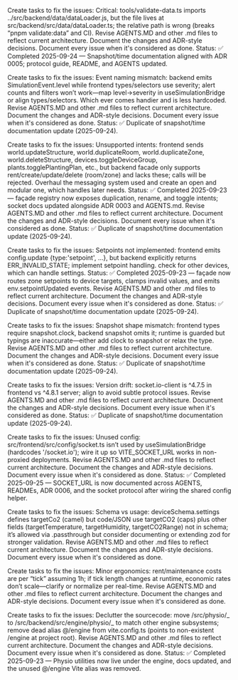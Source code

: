 Create tasks to fix the issues:
Critical: tools/validate-data.ts imports ../src/backend/data/dataLoader.js, but the file lives at src/backend/src/data/dataLoader.ts; the relative path is wrong (breaks “pnpm validate:data” and CI).
Revise AGENTS.MD and other .md files to reflect current architecture. Document the changes and ADR-style decisions. Document every issue when it's considered as done.
Status: ✅ Completed 2025-09-24 — Snapshot/time documentation aligned with ADR 0005; protocol guide, README, and AGENTS updated.

Create tasks to fix the issues:
Event naming mismatch: backend emits SimulationEvent.level while frontend types/selectors use severity; alert counts and filters won’t work—map level->severity in useSimulationBridge or align types/selectors. Which ever comes handier and is less hardcoded.
Revise AGENTS.MD and other .md files to reflect current architecture. Document the changes and ADR-style decisions. Document every issue when it's considered as done.
Status: ✅ Duplicate of snapshot/time documentation update (2025-09-24).

Create tasks to fix the issues:
Unsupported intents: frontend sends world.updateStructure, world.duplicateRoom, world.duplicateZone, world.deleteStructure, devices.toggleDeviceGroup, plants.togglePlantingPlan, etc., but backend facade only supports rent/create/update/delete (room/zone) and lacks these; calls will be rejected. Overhaul the messaging system used and create an open and modular one, which handles later needs.
Status: ✅ Completed 2025-09-23 — façade registry now exposes duplication, rename, and toggle intents; socket docs updated alongside ADR 0003 and AGENTS.md.
Revise AGENTS.MD and other .md files to reflect current architecture. Document the changes and ADR-style decisions. Document every issue when it's considered as done.
Status: ✅ Duplicate of snapshot/time documentation update (2025-09-24).

Create tasks to fix the issues:
Setpoints not implemented: frontend emits config.update {type:'setpoint', ...}, but backend explicitly returns ERR_INVALID_STATE; implement setpoint handling. check for other devices, which can handle settings.
Status: ✅ Completed 2025-09-23 — façade now routes zone setpoints to device targets, clamps invalid values, and emits env.setpointUpdated events.
Revise AGENTS.MD and other .md files to reflect current architecture. Document the changes and ADR-style decisions. Document every issue when it's considered as done.
Status: ✅ Duplicate of snapshot/time documentation update (2025-09-24).

Create tasks to fix the issues:
Snapshot shape mismatch: frontend types require snapshot.clock, backend snapshot omits it; runtime is guarded but typings are inaccurate—either add clock to snapshot or relax the type.
Revise AGENTS.MD and other .md files to reflect current architecture. Document the changes and ADR-style decisions. Document every issue when it's considered as done.
Status: ✅ Duplicate of snapshot/time documentation update (2025-09-24).

Create tasks to fix the issues:
Version drift: socket.io-client is ^4.7.5 in frontend vs ^4.8.1 server; align to avoid subtle protocol issues.
Revise AGENTS.MD and other .md files to reflect current architecture. Document the changes and ADR-style decisions. Document every issue when it's considered as done.
Status: ✅ Duplicate of snapshot/time documentation update (2025-09-24).

Create tasks to fix the issues:
Unused config: src/frontend/src/config/socket.ts isn’t used by useSimulationBridge (hardcodes '/socket.io'); wire it up so VITE_SOCKET_URL works in non-proxied deployments.
Revise AGENTS.MD and other .md files to reflect current architecture. Document the changes and ADR-style decisions. Document every issue when it's considered as done.
Status: ✅ Completed 2025-09-25 — SOCKET_URL is now documented across AGENTS, READMEs, ADR 0006, and the socket protocol after wiring the shared config helper.

Create tasks to fix the issues:
Schema vs usage: deviceSchema.settings defines targetCo2 (camel) but code/JSON use targetCO2 (caps) plus other fields (targetTemperature, targetHumidity, targetCO2Range) not in schema; it’s allowed via .passthrough but consider documenting or extending zod for stronger validation.
Revise AGENTS.MD and other .md files to reflect current architecture. Document the changes and ADR-style decisions. Document every issue when it's considered as done.

Create tasks to fix the issues:
Minor ergonomics: rent/maintenance costs are per “tick” assuming 1h; if tick length changes at runtime, economic rates don’t scale—clarify or normalize per real-time.
Revise AGENTS.MD and other .md files to reflect current architecture. Document the changes and ADR-style decisions. Document every issue when it's considered as done.

Create tasks to fix the issues:
Declutter the sourcecode: move /src/physio/_ to /src/backend/src/engine/physio/_ to match other engine subsystems; remove dead alias @/engine from vite.config.ts (points to non-existent /engine at project root).
Revise AGENTS.MD and other .md files to reflect current architecture. Document the changes and ADR-style decisions. Document every issue when it's considered as done.
Status: ✅ Completed 2025-09-23 — Physio utilities now live under the engine, docs updated, and the unused @/engine Vite alias was removed.
